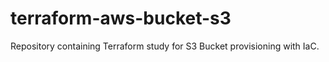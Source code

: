 # terraform-aws-bucket-s3

Repository containing Terraform study for S3 Bucket provisioning with IaC.
